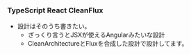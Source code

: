 ### TypeScript React CleanFlux

- 設計はそのうち書きたい。
  - ざっくり言うとJSXが使えるAngularみたいな設計
  - CleanArchitectureとFluxを合成した設計で設計してます。